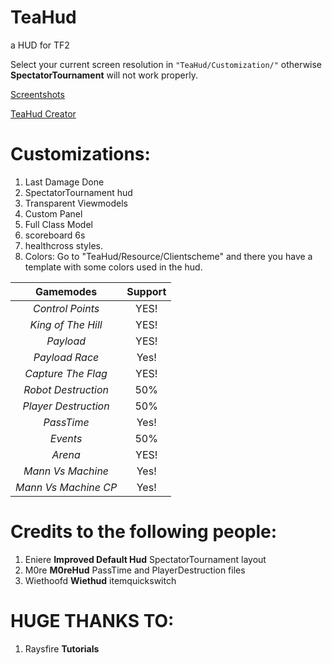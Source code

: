# TeaHud
a HUD for TF2

Select your current screen resolution in ```"TeaHud/Customization/"``` otherwise **SpectatorTournament** will not work properly.

[Screentshots](https://imgur.com/a/80qQmgB)

[TeaHud Creator](https://steamcommunity.com/profiles/76561198351823352)

# Customizations:
1. Last Damage Done 
2. SpectatorTournament hud
3. Transparent Viewmodels
4. Custom Panel
5. Full Class Model
6. scoreboard 6s
7. healthcross styles.
2. Colors: Go to "TeaHud/Resource/Clientscheme" and there you have a template with some colors used in the hud.

|**Gamemodes**|**Support**|
|:-:|:-:|
| *Control Points*  | YES!  |
| *King of The Hill*  | YES!  |
| *Payload*  | YES!  |
| *Payload Race*  | Yes!  |
| *Capture The Flag*  | YES!  |
| *Robot Destruction*  | 50%  |
| *Player Destruction*  | 50%  |
| *PassTime*  | Yes!  |
| *Events*  | 50%  |
| *Arena*  | YES!  |
| *Mann Vs Machine*  | Yes!  |
| *Mann Vs Machine CP*  | Yes!  |

# Credits to the following people:

1. Eniere **Improved Default Hud** SpectatorTournament layout
2. M0re **M0reHud** PassTime and PlayerDestruction files
3. Wiethoofd **Wiethud** itemquickswitch

# HUGE THANKS TO:

1. Raysfire **Tutorials**